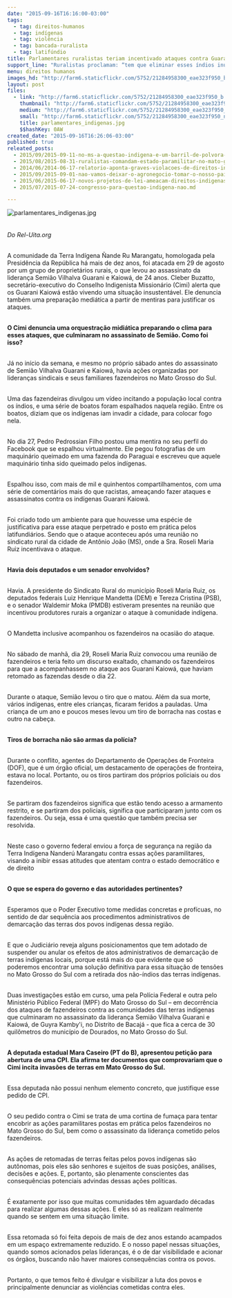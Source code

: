 ```yaml
---
date: "2015-09-16T16:16:00-03:00"
tags:
  - tag: direitos-humanos
  - tag: indígenas
  - tag: violência
  - tag: bancada-ruralista
  - tag: latifúndio
title: Parlamentares ruralistas teriam incentivado ataques contra Guarani Kaiowá
support_line: "Ruralistas proclamam: “tem que eliminar esses índios inúteis”; ataques paramilitares contra os Guarani Kaiowá envolveriam até senador e deputados"
menu: direitos humanos
images_hd: "http://farm6.staticflickr.com/5752/21284958300_eae323f950_b.jpg"
layout: post
files:
  - link: "http://farm6.staticflickr.com/5752/21284958300_eae323f950_b.jpg"
    thumbnail: "http://farm6.staticflickr.com/5752/21284958300_eae323f950_t.jpg"
    medium: "http://farm6.staticflickr.com/5752/21284958300_eae323f950_z.jpg"
    small: "http://farm6.staticflickr.com/5752/21284958300_eae323f950_n.jpg"
    title: parlamentares_indigenas.jpg
    $$hashKey: 0AW
created_date: "2015-09-16T16:26:06-03:00"
published: true
releated_posts:
  - 2015/09/2015-09-11-no-ms-a-questao-indigena-e-um-barril-de-polvora-prestes-a-explodir.md
  - 2015/08/2015-08-31-ruralistas-comandam-estado-paramilitar-no-mato-grosso-do-sul-afirma-cimi.md
  - 2014/06/2014-06-17-relatorio-aponta-graves-violacoes-de-direitos-indigenas-no-mato-grosso-do-sul.md
  - 2015/09/2015-09-01-nao-vamos-deixar-o-agronegocio-tomar-o-nosso-pais-afirma-cacique-babau-tupinamba.md
  - 2015/06/2015-06-17-novos-projetos-de-lei-ameacam-direitos-indigenas-no-congresso.md
  - 2015/07/2015-07-24-congresso-para-questao-indigena-nao.md

---
```

<p><img alt="parlamentares_indigenas.jpg" src="http://farm6.staticflickr.com/5752/21284958300_eae323f950_b.jpg" /><br />
<br />
<br />
<em>Do Rel-Uita.org</em></p>

<p><br />
A comunidade da Terra Ind&iacute;gena &Ntilde;ande Ru Marangatu, homologada pela Presid&ecirc;ncia da Rep&uacute;blica h&aacute; mais de dez anos, foi atacada em 29 de agosto por um grupo de propriet&aacute;rios rurais, o que levou ao assassinato da lideran&ccedil;a Semi&atilde;o Vilhalva Guarani e Kaiow&aacute;, de 24 anos. Cleber Buzatto, secret&aacute;rio-executivo do Conselho Indigenista Mission&aacute;rio (Cimi) alerta que os Guarani Kaiow&aacute; est&atilde;o vivendo uma situa&ccedil;&atilde;o insustent&aacute;vel. Ele denuncia tamb&eacute;m uma prepara&ccedil;&atilde;o medi&aacute;tica a partir de mentiras para justificar os ataques.</p>

<p><br />
<strong>O Cimi denuncia uma orquestra&ccedil;&atilde;o midi&aacute;tica preparando o clima para esses ataques, que culminaram no assassinato de Semi&atilde;o. Como foi isso?</strong></p>

<p><br />
J&aacute; no in&iacute;cio da semana, e mesmo no pr&oacute;prio s&aacute;bado antes do assassinato de Semi&atilde;o Vilhalva Guarani e Kaiow&aacute;, havia a&ccedil;&otilde;es organizadas por lideran&ccedil;as sindicais e seus familiares fazendeiros no Mato Grosso do Sul. &nbsp;</p>

<p><br />
Uma das fazendeiras divulgou um v&iacute;deo incitando a popula&ccedil;&atilde;o local contra os &iacute;ndios, e uma s&eacute;rie de boatos foram espalhados naquela regi&atilde;o. Entre os boatos, diziam que os ind&iacute;genas iam invadir a cidade, para colocar fogo nela.&nbsp;</p>

<p><br />
No dia 27, Pedro Pedrossian Filho postou uma mentira no seu perfil do Facebook que se espalhou virtualmente. Ele pegou fotografias de um maquin&aacute;rio queimado em uma fazenda do Paraguai e escreveu que aquele maquin&aacute;rio tinha sido queimado pelos ind&iacute;genas.&nbsp;</p>

<p><br />
Espalhou isso, com mais de mil e quinhentos compartilhamentos, com uma s&eacute;rie de coment&aacute;rios mais do que racistas, amea&ccedil;ando fazer ataques e assassinatos contra os ind&iacute;genas Guarani Kaiow&aacute;.&nbsp;</p>

<p><br />
Foi criado todo um ambiente para que houvesse uma esp&eacute;cie de justificativa para esse ataque perpetrado e posto em pr&aacute;tica pelos latifundi&aacute;rios. Sendo que o ataque aconteceu ap&oacute;s uma reuni&atilde;o no sindicato rural da cidade de Ant&ocirc;nio Jo&atilde;o (MS), onde a Sra. Roseli Maria Ruiz incentivava o ataque.</p>

<p><br />
<strong>Havia dois deputados e um senador envolvidos?</strong></p>

<p><br />
Havia. A presidente do Sindicato Rural do munic&iacute;pio Roseli Maria Ruiz, os deputados federais Luiz Henrique Mandetta (DEM) e Tereza Cristina (PSB), e o senador Waldemir Moka (PMDB) estiveram presentes na reuni&atilde;o que incentivou produtores rurais a organizar o ataque &agrave; comunidade ind&iacute;gena.&nbsp;</p>

<p><br />
O Mandetta inclusive acompanhou os fazendeiros na ocasi&atilde;o do ataque.</p>

<p><br />
No s&aacute;bado de manh&atilde;, dia 29, Roseli Maria Ruiz convocou uma reuni&atilde;o de fazendeiros e teria feito um discurso exaltado, chamando os fazendeiros para que a acompanhassem no ataque aos Guarani Kaiow&aacute;, que haviam retomado as fazendas desde o dia 22.&nbsp;</p>

<p><br />
Durante o ataque, Semi&atilde;o levou o tiro que o matou. Al&eacute;m da sua morte, v&aacute;rios ind&iacute;genas, entre eles crian&ccedil;as, ficaram feridos a pauladas. Uma crian&ccedil;a de um ano e poucos meses levou um tiro de borracha nas costas e outro na cabe&ccedil;a.&nbsp;</p>

<p><br />
<strong>Tiros de borracha n&atilde;o s&atilde;o armas da pol&iacute;cia?</strong></p>

<p><br />
Durante o conflito, agentes do Departamento de Opera&ccedil;&otilde;es de Fronteira (DOF), que &eacute; um &oacute;rg&atilde;o oficial, um destacamento de opera&ccedil;&otilde;es de fronteira, estava no local. Portanto, ou os tiros partiram dos pr&oacute;prios policiais ou dos fazendeiros.&nbsp;</p>

<p><br />
Se partiram dos fazendeiros significa que est&atilde;o tendo acesso a armamento restrito, e se partiram dos policiais, significa que participaram junto com os fazendeiros. Ou seja, essa &eacute; uma quest&atilde;o que tamb&eacute;m precisa ser resolvida.&nbsp;</p>

<p><br />
Neste caso o governo federal enviou a for&ccedil;a de seguran&ccedil;a na regi&atilde;o da Terra Ind&iacute;gena Nander&uacute; Marangatu contra essas a&ccedil;&otilde;es paramilitares, visando a inibir essas atitudes que atentam contra o estado democr&aacute;tico e de direito&nbsp;</p>

<p><br />
<strong>O que se espera do governo e das autoridades pertinentes?</strong></p>

<p><br />
Esperamos que o Poder Executivo tome medidas concretas e prof&iacute;cuas, no sentido de dar sequ&ecirc;ncia aos procedimentos administrativos de demarca&ccedil;&atilde;o das terras dos povos ind&iacute;genas dessa regi&atilde;o.&nbsp;</p>

<p><br />
E que o Judici&aacute;rio reveja alguns posicionamentos que tem adotado de suspender ou anular os efeitos de atos administrativos de demarca&ccedil;&atilde;o de terras ind&iacute;genas locais, porque est&aacute; mais do que evidente que s&oacute; poderemos encontrar uma solu&ccedil;&atilde;o definitiva para essa situa&ccedil;&atilde;o de tens&otilde;es no Mato Grosso do Sul com a retirada dos n&atilde;o-&iacute;ndios das terras ind&iacute;genas.</p>

<p><br />
Duas investiga&ccedil;&otilde;es est&atilde;o em curso, uma pela Pol&iacute;cia Federal e outra pelo Minist&eacute;rio P&uacute;blico Federal (MPF) do Mato Grosso do Sul &ndash; em decorr&ecirc;ncia dos ataques de fazendeiros contra as comunidades das terras ind&iacute;genas que culminaram no assassinato da lideran&ccedil;a Semi&atilde;o Vilhalva Guarani e Kaiow&aacute;, de Guyra Kamby&#39;i, no Distrito de Bacaj&aacute; - que fica a cerca de 30 quil&ocirc;metros do munic&iacute;pio de Dourados, no Mato Grosso do Sul.</p>

<p><br />
<strong>A deputada estadual Mara Caseiro (PT do B), apresentou peti&ccedil;&atilde;o para abertura de uma CPI. Ela afirma ter documentos que comprovariam que o Cimi incita invas&otilde;es de terras em Mato Grosso do Sul.</strong></p>

<p><br />
Essa deputada n&atilde;o possui nenhum elemento concreto, que justifique esse pedido de CPI.&nbsp;</p>

<p><br />
O seu pedido contra o Cimi se trata de uma cortina de fuma&ccedil;a para tentar encobrir as a&ccedil;&otilde;es paramilitares postas em pr&aacute;tica pelos fazendeiros no Mato Grosso do Sul, bem como o assassinato da lideran&ccedil;a cometido pelos fazendeiros.&nbsp;</p>

<p><br />
As a&ccedil;&otilde;es de retomadas de terras feitas pelos povos ind&iacute;genas s&atilde;o aut&ocirc;nomas, pois eles s&atilde;o senhores e sujeitos de suas posi&ccedil;&otilde;es, an&aacute;lises, decis&otilde;es e a&ccedil;&otilde;es. E, portanto, s&atilde;o plenamente conscientes das consequ&ecirc;ncias potenciais advindas dessas a&ccedil;&otilde;es pol&iacute;ticas.&nbsp;</p>

<p><br />
&Eacute; exatamente por isso que muitas comunidades t&ecirc;m aguardado d&eacute;cadas para realizar algumas dessas a&ccedil;&otilde;es. E eles s&oacute; as realizam realmente quando se sentem em uma situa&ccedil;&atilde;o limite.&nbsp;</p>

<p><br />
Essa retomada s&oacute; foi feita depois de mais de dez anos estando acampados em um espa&ccedil;o extremamente reduzido. E o nosso papel nessas situa&ccedil;&otilde;es, quando somos acionados pelas lideran&ccedil;as, &eacute; o de dar visibilidade e acionar os &oacute;rg&atilde;os, buscando n&atilde;o haver maiores consequ&ecirc;ncias contra os povos.&nbsp;</p>

<p><br />
Portanto, o que temos feito &eacute; divulgar e visibilizar a luta dos povos e principalmente denunciar as viol&ecirc;ncias cometidas contra eles.</p>
